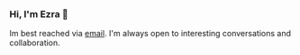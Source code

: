 ### Hi, I'm Ezra 👋

<!--
**arege1729/arege1729** is a ✨ _special_ ✨ repository because its `README.md` (this file) appears on your GitHub profile.


- 🌱 I’m currently working on an end to end Data Science Project 
- 👯 I’m looking to collaborate on Machine Learning and Blockchain Projects
- 💬 Ask me about Blockchains being the future of backend software
- 🔭 I’m currently waiting to read Balaji Srnivasan's book9'The Network state
- 
-->
Im best reached via [email](ezraoror77@gmail.com). I'm always open to interesting conversations and collaboration.
